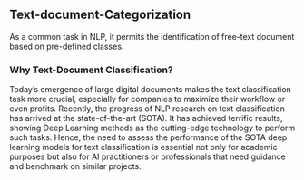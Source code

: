 ## Text-document-Categorization
As a common task in NLP, it permits the identification of free-text document based on pre-defined classes.


### Why Text-Document Classification?
Today’s emergence of large digital documents makes the text classification task more crucial, especially for companies to maximize their workflow or even profits. Recently, the progress of NLP research on text classification has arrived at the state-of-the-art (SOTA). It has achieved terrific results, showing Deep Learning methods as the cutting-edge technology to perform such tasks. Hence, the need to assess the performance of the SOTA deep learning models for text classification is essential not only for academic purposes but also for AI practitioners or professionals that need guidance and benchmark on similar projects.
